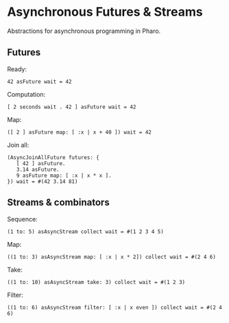 # Asynchronous Futures & Streams
Abstractions for asynchronous programming in Pharo.

## Futures

Ready:
```smalltalk
42 asFuture wait = 42
```

Computation:
```smalltalk
[ 2 seconds wait . 42 ] asFuture wait = 42 
```

Map:
```smalltalk
([ 2 ] asFuture map: [ :x | x + 40 ]) wait = 42
```

Join all:
```
(AsyncJoinAllFuture futures: { 
   [ 42 ] asFuture.
   3.14 asFuture.
   9 asFuture map: [ :x | x * x ].
}) wait = #(42 3.14 81)
```

## Streams & combinators
Sequence:
```smalltalk
(1 to: 5) asAsyncStream collect wait = #(1 2 3 4 5)
```

Map:
```smalltalk
((1 to: 3) asAsyncStream map: [ :x | x * 2]) collect wait = #(2 4 6)
```

Take:
```smalltalk
((1 to: 10) asAsyncStream take: 3) collect wait = #(1 2 3)
```

Filter:
```smalltalk
((1 to: 6) asAsyncStream filter: [ :x | x even ]) collect wait = #(2 4 6)
```
